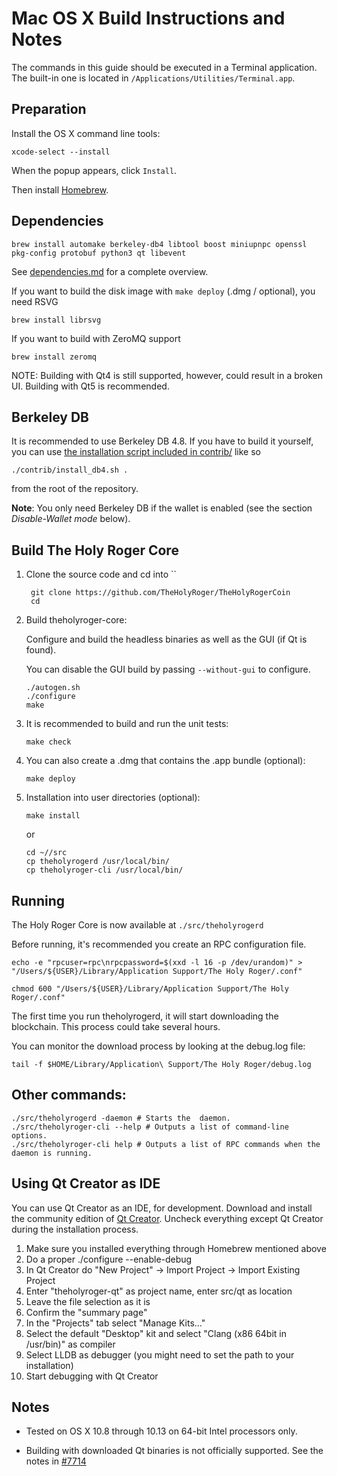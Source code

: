 Mac OS X Build Instructions and Notes
====================================
The commands in this guide should be executed in a Terminal application.
The built-in one is located in `/Applications/Utilities/Terminal.app`.

Preparation
-----------
Install the OS X command line tools:

`xcode-select --install`

When the popup appears, click `Install`.

Then install [Homebrew](https://brew.sh).

Dependencies
----------------------

    brew install automake berkeley-db4 libtool boost miniupnpc openssl pkg-config protobuf python3 qt libevent

See [dependencies.md](dependencies.md) for a complete overview.

If you want to build the disk image with `make deploy` (.dmg / optional), you need RSVG

    brew install librsvg

If you want to build with ZeroMQ support
    
    brew install zeromq

NOTE: Building with Qt4 is still supported, however, could result in a broken UI. Building with Qt5 is recommended.

Berkeley DB
-----------
It is recommended to use Berkeley DB 4.8. If you have to build it yourself,
you can use [the installation script included in contrib/](/contrib/install_db4.sh)
like so

```shell
./contrib/install_db4.sh .
```

from the root of the repository.

**Note**: You only need Berkeley DB if the wallet is enabled (see the section *Disable-Wallet mode* below).

Build The Holy Roger Core
------------------------

1. Clone the  source code and cd into ``

        git clone https://github.com/TheHolyRoger/TheHolyRogerCoin
        cd 

2.  Build theholyroger-core:

    Configure and build the headless  binaries as well as the GUI (if Qt is found).

    You can disable the GUI build by passing `--without-gui` to configure.

        ./autogen.sh
        ./configure
        make

3.  It is recommended to build and run the unit tests:

        make check

4.  You can also create a .dmg that contains the .app bundle (optional):

        make deploy

5.  Installation into user directories (optional):

        make install

    or

        cd ~//src
        cp theholyrogerd /usr/local/bin/
        cp theholyroger-cli /usr/local/bin/

Running
-------

The Holy Roger Core is now available at `./src/theholyrogerd`

Before running, it's recommended you create an RPC configuration file.

    echo -e "rpcuser=rpc\nrpcpassword=$(xxd -l 16 -p /dev/urandom)" > "/Users/${USER}/Library/Application Support/The Holy Roger/.conf"

    chmod 600 "/Users/${USER}/Library/Application Support/The Holy Roger/.conf"

The first time you run theholyrogerd, it will start downloading the blockchain. This process could take several hours.

You can monitor the download process by looking at the debug.log file:

    tail -f $HOME/Library/Application\ Support/The Holy Roger/debug.log

Other commands:
-------

    ./src/theholyrogerd -daemon # Starts the  daemon.
    ./src/theholyroger-cli --help # Outputs a list of command-line options.
    ./src/theholyroger-cli help # Outputs a list of RPC commands when the daemon is running.

Using Qt Creator as IDE
------------------------
You can use Qt Creator as an IDE, for  development.
Download and install the community edition of [Qt Creator](https://www.qt.io/download/).
Uncheck everything except Qt Creator during the installation process.

1. Make sure you installed everything through Homebrew mentioned above
2. Do a proper ./configure --enable-debug
3. In Qt Creator do "New Project" -> Import Project -> Import Existing Project
4. Enter "theholyroger-qt" as project name, enter src/qt as location
5. Leave the file selection as it is
6. Confirm the "summary page"
7. In the "Projects" tab select "Manage Kits..."
8. Select the default "Desktop" kit and select "Clang (x86 64bit in /usr/bin)" as compiler
9. Select LLDB as debugger (you might need to set the path to your installation)
10. Start debugging with Qt Creator

Notes
-----

* Tested on OS X 10.8 through 10.13 on 64-bit Intel processors only.

* Building with downloaded Qt binaries is not officially supported. See the notes in [#7714](https://github.com/bitcoin/bitcoin/issues/7714)

